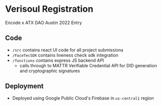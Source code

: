 # Verisoul Registration

Encode x ATX DAO Austin 2022 Entry

## Code

- `/src` contains react UI code for all project submissions
- `/FaceTecSDK` contains liveness check sdk integration
- `/functions` contains express JS backend API
    - calls through to MATTR Verifiable Credential API for DID generation and cryptographic signatures


## Deployment

- Deployed using Google Public Cloud's Firebase in `us-central1` region

